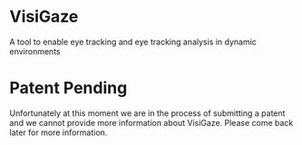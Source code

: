 # VisiGaze
A tool to enable eye tracking and eye tracking analysis in dynamic environments 
# Patent Pending
Unfortunately at this moment we are in the process of submitting a patent and we cannot provide more information about VisiGaze. Please come back later for more information.
